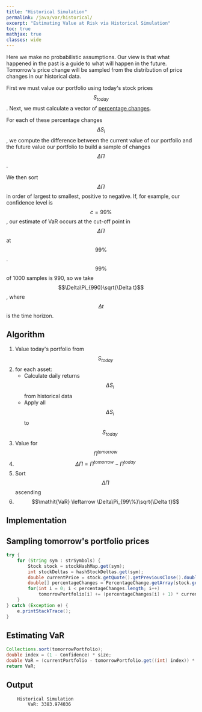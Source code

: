 ```yaml
---
title: "Historical Simulation"
permalink: /java/var/historical/
excerpt: "Estimating Value at Risk via Historical Simulation"
toc: true
mathjax: true
classes: wide
---
```


Here we make no probabilistic assumptions. 
Our view is that what happened in the past is a guide to what will happen in the future.
Tomorrow's price change will be sampled from the distribution of price changes in our historical data.

First we must value our portfolio using today's stock prices $$S_{today}$$.
Next, we must calculate a vector of [percentage changes](https://adrian.ng/java/var/intro/#percentagechange).

For each of these percentage changes $$\Delta S_i$$, we compute the difference between the current value of our portfolio and the future value our portfolio to build a sample of changes $$\Delta\Pi$$.

We then sort $$\Delta\Pi$$ in order of largest to smallest, positive to negative.
If, for example, our confidence level is $$c=99\%$$, our estimate of VaR occurs at the cut-off point in $$\Delta\Pi$$ at $$99\%$$.
$$99\%$$ of 1000 samples is 990, so we take $$\Delta\Pi_{990}\sqrt{\Delta t}$$, where $$\Delta t$$ is the time horizon.


## Algorithm

1. Value today's portfolio from $$S_{today}$$
2. for each asset:
   * Calculate daily returns $$\Delta S_i$$ from historical data
   * Apply all $$\Delta S_i$$ to $$S_{today}$$
3. Value for $$\Pi^{tomorrow}$$
4. $$\Delta\Pi = \Pi^{tomorrow} - \Pi^{today}$$
5. Sort $$\Delta\Pi$$ ascending
6. $$\mathit{VaR} \leftarrow \Delta\Pi_{99\%}\sqrt{\Delta t}$$

## Implementation



## Sampling tomorrow's portfolio prices

```java
try {
    for (String sym : strSymbols) {
        Stock stock = stockHashMap.get(sym);
        int stockDeltas = hashStockDeltas.get(sym);
        double currentPrice = stock.getQuote().getPreviousClose().doubleValue();
        double[] percentageChanges = PercentageChange.getArray(stock.getHistory());
        for(int i = 0; i < percentageChanges.length; i++)
            tomorrowPortfolio[i] += (percentageChanges[i] + 1) * currentPrice * stockDeltas;
    }
} catch (Exception e) {
    e.printStackTrace();
}
```

## Estimating VaR

```java
Collections.sort(tomorrowPortfolio);
double index = (1 - Confidence) * size;
double VaR = (currentPortfolio - tomorrowPortfolio.get((int) index)) * TimeHorizon;
return VaR;
```


## Output

```
	Historical Simulation
		VaR: 3383.974036
```